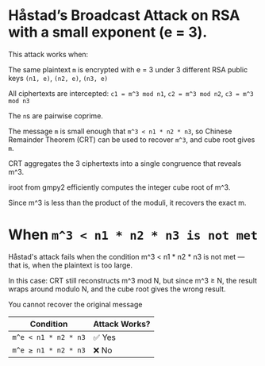 # Håstad’s Broadcast Attack on RSA with a small exponent (e = 3). 

This attack works when:

The same plaintext `m` is encrypted with e = 3 under 3 different RSA public keys `(n1, e)`, `(n2, e)`, `(n3, e)`

All ciphertexts are intercepted: `c1 = m^3 mod n1`, `c2 = m^3 mod n2`, `c3 = m^3 mod n3`

The `n`s are pairwise coprime.

The message `m` is small enough that `m^3 < n1 * n2 * n3`, so Chinese Remainder Theorem (CRT) can be used to recover `m^3`, and cube root gives `m`.

CRT aggregates the 3 ciphertexts into a single congruence that reveals m^3.

iroot from gmpy2 efficiently computes the integer cube root of m^3.

Since m^3 is less than the product of the moduli, it recovers the exact m.

# When `m^3 < n1 * n2 * n3 is not met`
Håstad's attack fails when the condition m^3 < n1 * n2 * n3 is not met — that is, when the plaintext is too large.

In this case:
CRT still reconstructs m^3 mod N, but since m^3 ≥ N, the result wraps around modulo N, and the cube root gives the wrong result.

You cannot recover the original message

| Condition            | Attack Works? |
| -------------------- | ------------- |
| `m^e < n1 * n2 * n3` | ✅ Yes         |
| `m^e ≥ n1 * n2 * n3` | ❌ No          |


